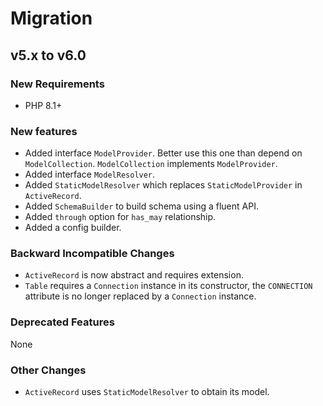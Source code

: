 # Migration

## v5.x to v6.0

### New Requirements

- PHP 8.1+

### New features

- Added interface `ModelProvider`. Better use this one than depend on `ModelCollection`. `ModelCollection` implements `ModelProvider`.
- Added interface `ModelResolver`.
- Added `StaticModelResolver` which replaces `StaticModelProvider` in `ActiveRecord`.
- Added `SchemaBuilder` to build schema using a fluent API.
- Added `through` option for `has_may` relationship.
- Added a config builder.

### Backward Incompatible Changes

- `ActiveRecord` is now abstract and requires extension.
- `Table` requires a `Connection` instance in its constructor, the `CONNECTION` attribute is no longer replaced by a `Connection` instance.

### Deprecated Features

None

### Other Changes

- `ActiveRecord` uses `StaticModelResolver` to obtain its model.
